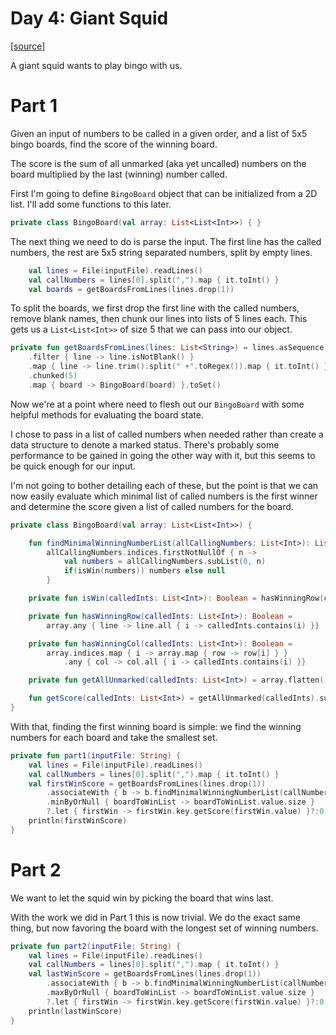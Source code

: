 # Day 4: Giant Squid

[[source]](../src/main/kotlin/Day4.kt)

A giant squid wants to play bingo with us.

# Part 1
Given an input of numbers to be called in a given order, and a list of 5x5 bingo boards, find the score of the winning board.

The score is the sum of all unmarked (aka yet uncalled) numbers on the board multiplied by the last (winning) number called.

First I'm going to define `BingoBoard` object that can be initialized from a 2D list. I'll add some functions to this later.
```kotlin
private class BingoBoard(val array: List<List<Int>>) { }
```

The next thing we need to do is parse the input. The first line has the called numbers, the rest are 5x5 string separated
numbers, split by empty lines.
```kotlin 
    val lines = File(inputFile).readLines()
    val callNumbers = lines[0].split(",").map { it.toInt() }
    val boards = getBoardsFromLines(lines.drop(1))
```
To split the boards, we first drop the first line with the called numbers, remove blank names, then chunk our lines into
lists of 5 lines each. This gets us a `List<List<Int>>` of size 5 that we can pass into our object.
```kotlin
private fun getBoardsFromLines(lines: List<String>) = lines.asSequence()
    .filter { line -> line.isNotBlank() }
    .map { line -> line.trim().split(" +".toRegex()).map { it.toInt() } }
    .chunked(5)
    .map { board -> BingoBoard(board) }.toSet()
```
Now we're at a point where need to flesh out our `BingoBoard` with some helpful methods for evaluating the board state.

I chose to pass in a list of called numbers when needed rather than create a data structure to denote a marked status. 
There's probably some performance to be gained in going the other way with it, but this seems to be quick enough for our input.

I'm not going to bother detailing each of these, but the point is that we can now easily evaluate which minimal list of called numbers
is the first winner and determine the score given a list of called numbers for the board.
```kotlin
private class BingoBoard(val array: List<List<Int>>) {

    fun findMinimalWinningNumberList(allCallingNumbers: List<Int>): List<Int> =
        allCallingNumbers.indices.firstNotNullOf { n ->
            val numbers = allCallingNumbers.subList(0, n)
            if(isWin(numbers)) numbers else null
        }

    private fun isWin(calledInts: List<Int>): Boolean = hasWinningRow(calledInts) || hasWinningCol(calledInts)

    private fun hasWinningRow(calledInts: List<Int>): Boolean =
        array.any { line -> line.all { i -> calledInts.contains(i) }}

    private fun hasWinningCol(calledInts: List<Int>): Boolean =
        array.indices.map { i -> array.map { row -> row[i] } }
            .any { col -> col.all { i -> calledInts.contains(i) }}

    private fun getAllUnmarked(calledInts: List<Int>) = array.flatten().minus(calledInts.toSet())

    fun getScore(calledInts: List<Int>) = getAllUnmarked(calledInts).sum()*calledInts.last()
}
```

With that, finding the first winning board is simple: we find the winning numbers for each board and take the smallest set.

```kotlin
private fun part1(inputFile: String) {
    val lines = File(inputFile).readLines()
    val callNumbers = lines[0].split(",").map { it.toInt() }
    val firstWinScore = getBoardsFromLines(lines.drop(1))
        .associateWith { b -> b.findMinimalWinningNumberList(callNumbers) }
        .minByOrNull { boardToWinList -> boardToWinList.value.size }
        ?.let { firstWin -> firstWin.key.getScore(firstWin.value) }?:0
    println(firstWinScore)
}
```

# Part 2
We want to let the squid win by picking the board that wins last.

With the work we did in Part 1 this is now trivial. We do the exact same thing, but now favoring the board with the longest
set of winning numbers.
```kotlin
private fun part2(inputFile: String) {
    val lines = File(inputFile).readLines()
    val callNumbers = lines[0].split(",").map { it.toInt() }
    val lastWinScore = getBoardsFromLines(lines.drop(1))
        .associateWith { b -> b.findMinimalWinningNumberList(callNumbers) }
        .maxByOrNull { boardToWinList -> boardToWinList.value.size }
        ?.let { firstWin -> firstWin.key.getScore(firstWin.value) }?:0
    println(lastWinScore)
}
```